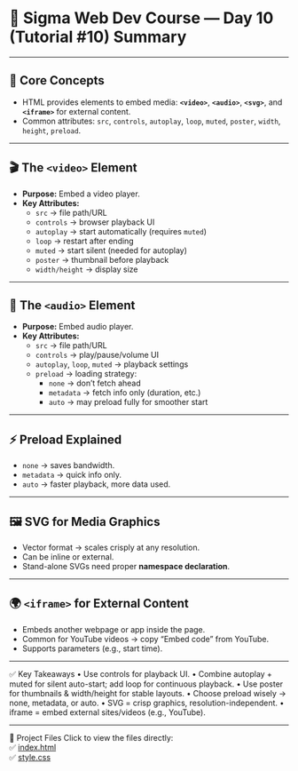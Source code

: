 # 📝 Sigma Web Dev Course — Day 10 (Tutorial #10) Summary 

---

## 🌟 Core Concepts
- HTML provides elements to embed media: **`<video>`**, **`<audio>`**, **`<svg>`**, and **`<iframe>`** for external content.  
- Common attributes: `src`, `controls`, `autoplay`, `loop`, `muted`, `poster`, `width`, `height`, `preload`.

---

## 🎬 The `<video>` Element
- **Purpose:** Embed a video player.  
- **Key Attributes:**  
  - `src` → file path/URL  
  - `controls` → browser playback UI  
  - `autoplay` → start automatically (requires `muted`)  
  - `loop` → restart after ending  
  - `muted` → start silent (needed for autoplay)  
  - `poster` → thumbnail before playback  
  - `width/height` → display size  

---

## 🎵 The `<audio>` Element
- **Purpose:** Embed audio player.  
- **Key Attributes:**  
  - `src` → file path/URL  
  - `controls` → play/pause/volume UI  
  - `autoplay`, `loop`, `muted` → playback settings  
  - `preload` → loading strategy:
    - `none` → don’t fetch ahead  
    - `metadata` → fetch info only (duration, etc.)  
    - `auto` → may preload fully for smoother start  

---

## ⚡ Preload Explained
- `none` → saves bandwidth.  
- `metadata` → quick info only.  
- `auto` → faster playback, more data used.  

---

## 🖼️ SVG for Media Graphics
- Vector format → scales crisply at any resolution.  
- Can be inline or external.  
- Stand-alone SVGs need proper **namespace declaration**.  

---

## 🌍 `<iframe>` for External Content
- Embeds another webpage or app inside the page.  
- Common for YouTube videos → copy “Embed code” from YouTube.  
- Supports parameters (e.g., start time).  

---

✅ Key Takeaways
•	Use controls for playback UI.
•	Combine autoplay + muted for silent auto-start; add loop for continuous playback.
•	Use poster for thumbnails & width/height for stable layouts.
•	Choose preload wisely → none, metadata, or auto.
•	SVG = crisp graphics, resolution-independent.
•	iframe = embed external sites/videos (e.g., YouTube).

---


📂 Project Files 
Click to view the files directly:  
✅ [index.html](./index.html)  
✅ [style.css](./style.css)  


